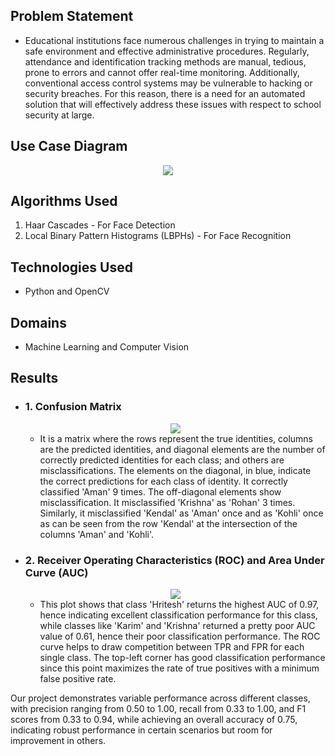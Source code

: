 ## Problem Statement
+ Educational institutions face numerous challenges in trying to maintain a safe environment and effective administrative procedures. Regularly, attendance and identification tracking methods are manual, tedious, prone to errors and cannot offer real-time monitoring. Additionally, conventional access control systems may be vulnerable to hacking or security breaches. For this reason, there is a need for an automated solution that will effectively address these issues with respect to school security at large.

## Use Case Diagram
<div align="center">
 <img src="https://github.com/user-attachments/assets/a2c7156e-ed51-4a6d-9796-2cb46ffd1f5b">
</div>

## Algorithms Used
1. Haar Cascades - For Face Detection
2. Local Binary Pattern Histograms (LBPHs) - For Face Recognition

## Technologies Used
+ Python and OpenCV

## Domains
+ Machine Learning and Computer Vision

## Results
 + ### 1. Confusion Matrix
   <div align="center">
    <img src="https://github.com/user-attachments/assets/c9b90387-88c1-4405-83bf-d6c0febbebf5">
   </div>

   + It is a matrix where the rows represent the true identities, columns are the predicted identities, and diagonal elements are the number of correctly predicted 
   identities for each class; and others are misclassifications. The elements on the diagonal, in blue, indicate the correct predictions for each class of identity. It 
   correctly classified 'Aman' 9 times. The off-diagonal elements show misclassification. It misclassified 'Krishna' as 'Rohan' 3 times. Similarly, it misclassified 'Kendal' 
   as 'Aman' once and as 'Kohli' once as can be seen from the row 'Kendal' at the intersection of the columns 'Aman' and 'Kohli'.

 + ### 2. Receiver Operating Characteristics (ROC) and Area Under Curve (AUC)
   <div align="center">
    <img src="https://github.com/user-attachments/assets/0c61a70f-cf7a-4062-8078-80f37037bfaf">
   </div>

   + This plot shows that class 'Hritesh' returns the highest AUC of 0.97, hence indicating excellent classification performance for this class, while classes like 'Karim' 
   and 'Krishna' returned a pretty poor AUC value of 0.61, hence their poor classification performance. The ROC curve helps to draw competition between TPR and FPR for each 
   single class. The top-left corner has good classification performance since this point maximizes the rate of true positives with a minimum false positive rate. 


Our project demonstrates variable performance across different classes, with precision ranging from 0.50 to 1.00, recall from 0.33 to 1.00, and F1 scores from 0.33 to 0.94, while achieving an overall accuracy of 0.75, indicating robust performance in certain scenarios but room for improvement in others.
